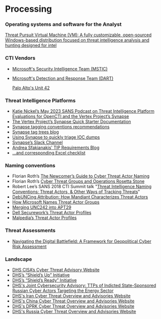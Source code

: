 # Processing

### Operating systems and software for the Analyst
[Threat Pursuit Virtual Machine (VM): A fully customizable, open-sourced Windows-based distribution focused on threat intelligence analysis and hunting designed for intel ](https://github.com/mandiant/ThreatPursuit-VM)

### CTI Vendors

- [Microsoft's Security Intelligence Team (MSTIC)](https://twitter.com/MsftSecIntel)

- [Microsoft's Detection and Response Team (DART)](https://twitter.com/MicrosoftDART)

  [Palo Alto's Unit 42](https://twitter.com/Unit42_Intel)

  

### Threat Intelligence Platforms

- [Katie Nickel’s May 2023 SANS Podcast on Threat Intelligence Platform Evaluations for OpenCTI and the Vertex Project’s Synapse](https://twitter.com/likethecoins/status/1661467003733827586)
- [The Vertex Project’s Synapse Quick Starter Documentation](https://github.com/vertexproject/synapse-quickstart)
- [Synapse tagging conventions recommendations](https://sroberts.io/posts/effective-tagging-in-synapse/)
- [Synapse tag trees blog](https://vertex.link/blogs/vtx-tag-trees/)
- [Using Synapse to quickly triage IOC dumps](https://www.youtube.com/watch?v=NRplQsl6re8&feature=youtu.be)
- [Synapse’s Slack Channel](https://v.vtx.lk/join-slack)
- [Andrea Sfakianakis' TIP Requirements Blog ](https://threatintel.eu/2021/01/22/exceling-at-threat-intelligence-platform-tip-requirements/)
- [...and corresponding Excel checklist](https://github.com/sfakiana/SANS-CTI-Summit-2021/blob/main/TIP_Functional_Requirements_v1.0.xlsx)

### Naming conventions

- Florian Roth’s [The Newcomer’s Guide to Cyber Threat Actor Naming ](https://cyb3rops.medium.com/the-newcomers-guide-to-cyber-threat-actor-naming-7428e18ee263)
- Florian Roth’s [Cyber Threat Groups and Operations Rosetta Stone](https://docs.google.com/spreadsheets/d/1H9_xaxQHpWaa4O_Son4Gx0YOIzlcBWMsdvePFX68EKU/edit)
- Robert Lee’s SANS 2018 CTI Summit talk "[Threat Intelligence Naming Conventions: Threat Actors, & Other Ways of Tracking Threats](https://www.youtube.com/watch?v=3CUNlgQBwc4)"
- [DebUNCing Attribution: How Mandiant Characterizes Threat Actors](https://www.mandiant.com/resources/how-mandiant-tracks-uncategorized-threat-actors)
- [How Microsoft Names Threat Actor Groups](https://learn.microsoft.com/en-us/microsoft-365/security/intelligence/microsoft-threat-actor-naming?view=o365-worldwide)
- [Merging UNC242 into APT29](https://www.mandiant.com/resources/blog/unc2452-merged-into-apt29)
- [Dell Securework’s Threat Actor Profiles](https://www.secureworks.com/research/threat-profiles)
- [Malpedia’s Threat Actor Profiles](https://malpedia.caad.fkie.fraunhofer.de/actors)

### Threat Assessments

- [Navigating the Digital Battlefield: A Framework for Geopolitical Cyber Risk Assessment](https://www.youtube.com/watch?v=NJT0Y0Pj7e0)



### Landscape

- [DHS CISA’s Cyber Threat Advisory Website](https://www.cisa.gov/topics/cyber-threats-and-advisories)
- [DHS’s “Shield’s Up” Initiative](https://www.cisa.gov/shields-up)
- [DHS’s “Shield’s Ready” Initiative](https://www.cisa.gov/news-events/news/dhs-unveils-new-shields-ready-campaign-promote-critical-infrastructure-security-and-resilience)
- [DHS's Joint Cybersecurity Advisory: TTPs of Indicted State-Sponsored Russian Cyber Actors Targeting the Energy Sector](https://www.cisa.gov/news-events/cybersecurity-advisories/aa22-083a)
- [DHS's Iran Cyber Threat Overview and Advisories Website](https://www.cisa.gov/uscert/iran)
- [DHS's China Cyber Threat Overview and Advisories Website](https://www.cisa.gov/uscert/china)
- [DHS's DPRK Cyber Threat Overview and Advisories Website](https://www.cisa.gov/uscert/northkorea)
- [DHS's Russia Cyber Threat Overview and Advisories Website](https://www.cisa.gov/uscert/russia)
